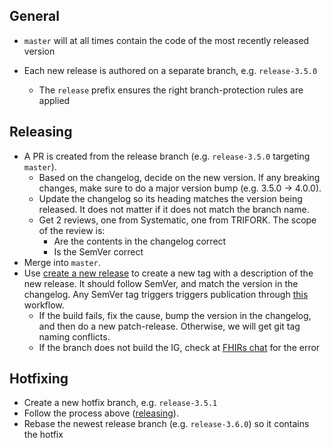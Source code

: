## General
- `master` will at all times contain the code of the most recently released version

- Each new release is authored on a separate branch, e.g. `release-3.5.0`
	- The `release` prefix ensures the right branch-protection rules are applied

## Releasing
- A PR is created from the release branch (e.g. `release-3.5.0` targeting `master`). 
  - Based on the changelog, decide on the new version. If any breaking changes, make sure to do a major version bump (e.g. 3.5.0 -> 4.0.0).
  - Update the changelog so its heading matches the version being released. It does not matter if it does not match the branch name.
  - Get 2 reviews, one from Systematic, one from TRIFORK. The scope of the review is:
    - Are the contents in the changelog correct
    - Is the SemVer correct
- Merge into `master`.
- Use [create a new release](https://github.com/fut-infrastructure/implementation-guide/releases/new) to create a new tag with a description of the new release. It should follow SemVer, and match the version in the changelog. Any SemVer tag triggers triggers publication through [this](./.github/workflows/publish.yaml) workflow.
  - If the build fails, fix the cause, bump the version in the changelog, and then do a new patch-release. Otherwise, we will get git tag naming conflicts.
  - If the branch does not build the IG, check at [FHIRs chat](https://chat.fhir.org/#narrow/channel/179297-committers.2Fnotification/topic/ig-build/with/515282620) for the error

## Hotfixing
- Create a new hotfix branch, e.g. `release-3.5.1`
- Follow the process above ([releasing](#releasing)).
- Rebase the newest release branch (e.g. `release-3.6.0`) so it contains the hotfix
